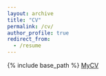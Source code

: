 ```yaml
---
layout: archive
title: "CV"
permalink: /cv/
author_profile: true
redirect_from:
  - /resume
---
```

{% include base_path %}
[MyCV](../files/research_CV.pdf)